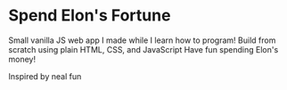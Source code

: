 # Spend Elon's Fortune

Small vanilla JS web app I made while I learn how to program!
Build from scratch using plain HTML, CSS, and JavaScript
Have fun spending Elon's money!

Inspired by neal fun

